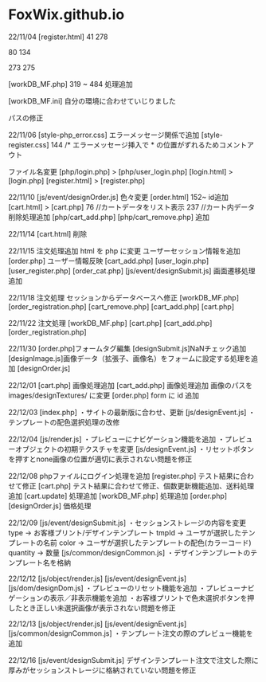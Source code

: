 # FoxWix.github.io

22/11/04
[register.html]
41  <!-- <form action="user_register.php" method="POST"> 処理追加 -->
278 <!-- </form> 処理追加 -->

80  <!-- <form> を <div> に変更 -->
134 <!-- </form> を </div> に変更 -->

273 <!-- <form action="" method=""> 削除 -->
275 <!-- </form> 削除 -->

[workDB_MF.php]
319 ~ 484   処理追加

[workDB_MF.ini]
自分の環境に合わせていじりました

パスの修正


22/11/06
[style-php_error.css]
エラーメッセージ関係で追加
[style-register.css]
144 /* エラーメッセージ挿入で * の位置がずれるためコメントアウト

ファイル名変更
[php/login.php] > [php/user_login.php]
[login.html] > [login.php]
[register.html] > [register.php]

22/11/10
[js/event/designOrder.js]
色々変更
[order.html]
152~ id追加
[cart.html] > [cart.php]
76 //カートデータをリスト表示
237 //カート内データ削除処理追加
[php/cart_add.php]
[php/cart_remove.php]
追加

22/11/14 [cart.html] 削除

22/11/15
注文処理追加
html を php に変更
ユーザーセッション情報を追加
[order.php] ユーザー情報反映
[cart_add.php]
[user_login.php]
[user_register.php]
[order_cat.php]
[js/event/designSubmit.js]
画面遷移処理追加


22/11/18
注文処理
セッションからデータベースへ修正
[workDB_MF.php]
[order_registration.php]
[cart_remove.php]
[cart_add.php]
[cart.php]

22/11/22
注文処理
[workDB_MF.php]
[cart.php]
[cart_add.php]
[order_registration.php]

22/11/30
[order.php]フォームタグ編集
[designSubmit.js]NaNチェック追加
[designImage.js]画像データ（拡張子、画像名）をフォームに設定する処理を追加
[designOrder.js]

22/12/01
[cart.php] 画像処理追加
[cart_add.php] 画像処理追加 画像のパスを images/designTextures/ に変更
[order.php] form に id 追加

22/12/03
[index.php]
・サイトの最新版に合わせ、更新
[js/designEvent.js]
・テンプレートの配色選択処理の改修

22/12/04
[js/render.js]
・プレビューにナビゲーション機能を追加
・プレビューオブジェクトの初期テクスチャを変更
[js/designEvent.js]
・リセットボタンを押すとnone画像の位置が適切に表示されない問題を修正


22/12/08
phpファイルにログイン処理を追加
[register.php] テスト結果に合わせて修正
[cart.php] テスト結果に合わせて修正、個数更新機能追加、送料処理追加
[cart.update] 処理追加
[workDB_MF.php] 処理追加
[order.php]
[designOrder.js] 価格処理

22/12/09
[js/event/designSubmit.js]
・セッションストレージの内容を変更
  type -> お客様プリント/デザインテンプレート
  tmpId -> ユーザが選択したテンプレートの名前
  color -> ユーザが選択したテンプレートの配色(カラーコード)
  quantity -> 数量
[js/common/designCommon.js]
・デザインテンプレートのテンプレート名を格納

22/12/12
[js/object/render.js]
[js/event/designEvent.js]
[js/dom/designDom.js]
・プレビューのリセット機能を追加
・プレビューナビゲーションの表示／非表示機能を追加
・お客様プリントで色未選択ボタンを押したとき正しい未選択画像が表示されない問題を修正

22/12/13
[js/object/render.js]
[js/event/designEvent.js]
[js/common/designCommon.js]
・テンプレート注文の際のプレビュー機能を追加

22/12/16
[js/event/designSubmit.js]
デザインテンプレート注文で注文した際に厚みがセッションストレージに格納されていない問題を修正
